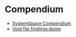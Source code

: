 # Compendium

* [SystemSpace Compendium](https://github.com/SystemSpace/Compendium/blob/master/compendium.rst)
* [Void file findings dump](https://github.com/SystemSpace/Compendium/blob/master/voidfile.rst)
